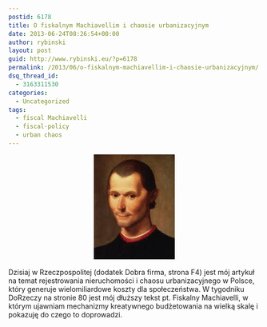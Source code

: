 ```yaml
---
postid: 6178
title: O fiskalnym Machiavellim i chaosie urbanizacyjnym
date: 2013-06-24T08:26:54+00:00
author: rybinski
layout: post
guid: http://www.rybinski.eu/?p=6178
permalink: /2013/06/o-fiskalnym-machiavellim-i-chaosie-urbanizacyjnym/
dsq_thread_id:
  - 3163311530
categories:
  - Uncategorized
tags:
  - fiscal Machiavelli
  - fiscal-policy
  - urban chaos
---
```

<p style="text-align: center;">
  <a href="/uploads/2013/06/Machiavelli.jpg"><img class="wp-image-6179 aligncenter" title="Machiavelli" src="/uploads/2013/06/Machiavelli-232x300.jpg" alt="" width="162" height="210" /></a>
</p>

Dzisiaj w Rzeczpospolitej (dodatek Dobra firma, strona F4) jest mój artykuł na temat rejestrowania nieruchomości i chaosu urbanizacyjnego w Polsce, który generuje wielomiliardowe koszty dla społeczeństwa. W tygodniku DoRzeczy na stronie 80 jest mój dłuższy tekst pt. Fiskalny Machiavelli, w którym ujawniam mechanizmy kreatywnego budżetowania na wielką skalę i pokazuję do czego to doprowadzi.
